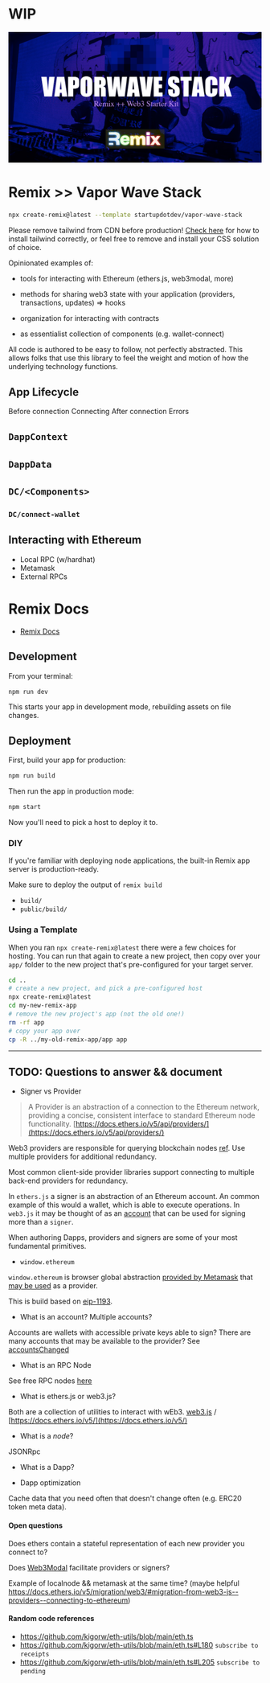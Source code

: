 # WIP

![./public/vaporwave.jpg](./public/vaporwave.jpg)

# Remix >> Vapor Wave Stack

```bash
npx create-remix@latest --template startupdotdev/vapor-wave-stack
```

Please remove tailwind from CDN before production! [Check here](https://tailwindcss.com/docs/installation) for how to install tailwind correctly, or feel free to remove and install your CSS solution of choice.

Opinionated examples of:

- tools for interacting with Ethereum (ethers.js, web3modal, more)

- methods for sharing web3 state with your application (providers, transactions, updates) => hooks

- organization for interacting with contracts

- as essentialist collection of components (e.g. wallet-connect)

All code is authored to be easy to follow, not perfectly abstracted. This allows folks that use this library to feel the weight and motion of how the underlying technology functions.

## App Lifecycle

Before connection
Connecting
After connection
Errors

## `DappContext`

## `DappData`

## `DC/<Components>`

### `DC/connect-wallet`

## Interacting with Ethereum

- Local RPC (w/hardhat)
- Metamask
- External RPCs

# Remix Docs

- [Remix Docs](https://remix.run/docs)

## Development

From your terminal:

```sh
npm run dev
```

This starts your app in development mode, rebuilding assets on file changes.

## Deployment

First, build your app for production:

```sh
npm run build
```

Then run the app in production mode:

```sh
npm start
```

Now you'll need to pick a host to deploy it to.

### DIY

If you're familiar with deploying node applications, the built-in Remix app server is production-ready.

Make sure to deploy the output of `remix build`

- `build/`
- `public/build/`

### Using a Template

When you ran `npx create-remix@latest` there were a few choices for hosting. You can run that again to create a new project, then copy over your `app/` folder to the new project that's pre-configured for your target server.

```sh
cd ..
# create a new project, and pick a pre-configured host
npx create-remix@latest
cd my-new-remix-app
# remove the new project's app (not the old one!)
rm -rf app
# copy your app over
cp -R ../my-old-remix-app/app app
```

---

## TODO: Questions to answer && document

- Signer vs Provider

> A Provider is an abstraction of a connection to the Ethereum network, providing a concise, consistent interface to standard Ethereum node functionality. [https://docs.ethers.io/v5/api/providers/](https://docs.ethers.io/v5/api/providers/)

Web3 providers are responsible for querying blockchain nodes [ref](https://blog.quicknode.com/the-importance-of-web3-provider-redundancy/). Use multiple providers for additional redundancy.

Most common client-side provider libraries support connecting to multiple back-end providers for redundancy.

In `ethers.js` a signer is an abstraction of an Ethereum account. An common example of this would a wallet, which is able to execute operations. In `web3.js` it may be thought of as an [account](https://docs.ethers.io/v5/migration/web3/#migration-from-web3-js--signers--creating-signer) that can be used for signing more than a `signer`.

When authoring Dapps, providers and signers are some of your most fundamental primitives.

- `window.ethereum`

`window.ethereum` is browser global abstraction [provided by Metamask](https://docs.metamask.io/guide/ethereum-provider.html) that [may be used](https://www.tabnine.com/code/javascript/functions/builtins/Window/ethereum) as a provider.

This is build based on [eip-1193](https://eips.ethereum.org/EIPS/eip-1193).

- What is an account? Multiple accounts?

Accounts are wallets with accessible private keys able to sign? There are many accounts that may be available to the provider? See [accountsChanged](https://eips.ethereum.org/EIPS/eip-1193#accountschanged)

- What is an RPC Node

See free RPC nodes [here](https://ethereumnodes.com/)

- What is ethers.js or web3.js?

Both are a collection of utilities to interact with wEb3. [web3.js](https://web3js.readthedocs.io/en/v1.7.4/#web3-js-ethereum-javascript-api) / [https://docs.ethers.io/v5/](https://docs.ethers.io/v5/)

- What is a _node_?

JSONRpc

- What is a Dapp?

- Dapp optimization

Cache data that you need often that doesn't change often (e.g. ERC20 token meta data).

#### Open questions

Does ethers contain a stateful representation of each new provider you connect to?

Does [Web3Modal](https://github.com/Web3Modal/web3modal) facilitate providers or signers?

Example of localnode && metamask at the same time? (maybe helpful https://docs.ethers.io/v5/migration/web3/#migration-from-web3-js--providers--connecting-to-ethereum)

#### Random code references

- https://github.com/kigorw/eth-utils/blob/main/eth.ts
- https://github.com/kigorw/eth-utils/blob/main/eth.ts#L180 `subscribe to receipts`
- https://github.com/kigorw/eth-utils/blob/main/eth.ts#L205 `subscribe to pending`
